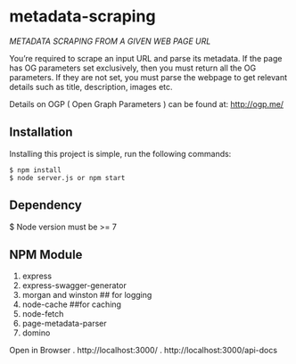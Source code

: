 # metadata-scraping

*METADATA SCRAPING FROM A GIVEN WEB PAGE URL*

You’re required to scrape an input URL and parse its metadata. If the page has OG parameters set exclusively, then you must return all the OG parameters. If they are not set, you
must parse the webpage to get relevant details such as title, description, images etc.

Details on OGP ( Open Graph Parameters ) can be found at: http://ogp.me/

## Installation

Installing this project is simple, run the following commands:

```console
$ npm install
$ node server.js or npm start
```
## Dependency
$ Node version must be >= 7 

## NPM Module
1. express
2. express-swagger-generator
3. morgan and winston ## for logging
4. node-cache ##for caching
5. node-fetch
6. page-metadata-parser
7. domino

Open in Browser
. http://localhost:3000/
. http://localhost:3000/api-docs